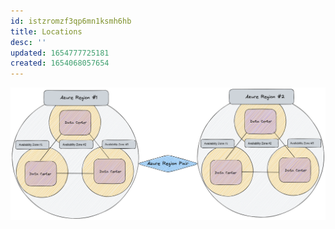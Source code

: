 ```yaml
---
id: istzromzf3qp6mn1ksmh6hb
title: Locations
desc: ''
updated: 1654777725181
created: 1654068057654
---
```


![Azure Location Layout](assets/images/azure-regions-layout.png)